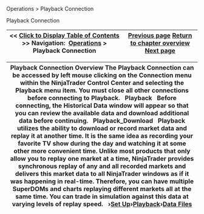﻿
Operations > Playback Connection

Playback Connection

| << [Click to Display Table of Contents](playback_connection.md) >> **Navigation:**     [Operations](operations-1.md) > Playback Connection | [Previous page](properties_superdom-1.md) [Return to chapter overview](operations-1.md) [Next page](set_up12-1.md) |
| --- | --- |

| Playback Connection Overview The Playback Connection can be accessed by left mouse clicking on the Connection menu within the NinjaTrader Control Center and selecting the Playback menu item. You must close all other connections before connecting to Playback.   Playback   Before connecting, the Historical Data window will appear so that you can review the available data and download additional data before continuing.   Playback_Download   Playback utilizes the ability to download or record market data and replay it at another time. It is the same idea as recording your favorite TV show during the day and watching it at some other more convenient time. Unlike most products that only allow you to replay one market at a time, NinjaTrader provides synchronous replay of any and all recorded markets and delivers this market data to all NinjaTrader windows as if it was happening in real-time. Therefore, you can have multiple SuperDOMs and charts replaying different markets all at the same time. You can trade in simulation against this data at varying levels of replay speed.   ›[Set Up](set_up12-1.md)›[Playback](playback-1.md)›[Data Files](data_files-1.md) |
| --- |
